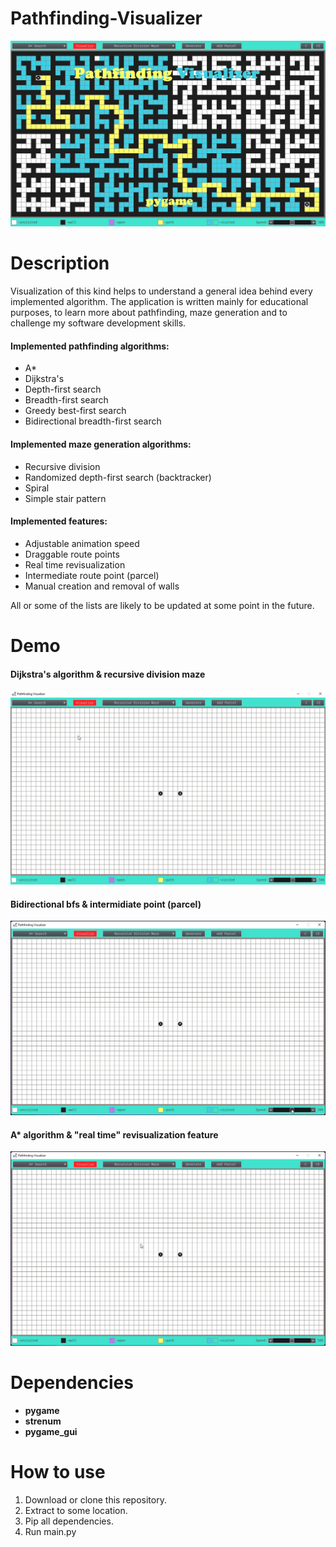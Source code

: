 # Pathfinding-Visualizer
![This is an image](/assets/imgs/github_page_image.png)
# Description
Visualization of this kind helps to understand a general idea behind every implemented algorithm.
The application is written mainly for educational purposes, to learn more about pathfinding, maze generation and to challenge my software development skills.


#### Implemented pathfinding algorithms:
- A*
- Dijkstra's
- Depth-first search
- Breadth-first search
- Greedy best-first search
- Bidirectional breadth-first search

#### Implemented maze generation algorithms:
- Recursive division
- Randomized depth-first search (backtracker)
- Spiral 
- Simple stair pattern

#### Implemented features:
- Adjustable animation speed
- Draggable route points
- Real time revisualization
- Intermediate route point (parcel)
- Manual creation and removal of walls

All or some of the lists are likely to be updated at some point in the future.

# Demo
#### Dijkstra's algorithm & recursive division maze
![This is a gif](/assets/gifs/dijkstra_recdiv.gif)
#### Bidirectional bfs & intermidiate point (parcel) 
![This is a gif](/assets/gifs/bibfs_parcel.gif)
#### A* algorithm & "real time" revisualization feature
![This is a gif](/assets/gifs/astar_stair_revisualization.gif)

# Dependencies
 - **pygame**
 - **strenum**
 - **pygame_gui**
 
# How to use
 1) Download or clone this repository.
 2) Extract to some location.
 3) Pip all dependencies.
 4) Run main.py
 
 

